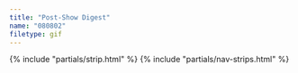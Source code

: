 ```yaml
---
title: "Post-Show Digest"
name: "080802"
filetype: gif
---
```


{% include "partials/strip.html" %}
{% include "partials/nav-strips.html" %}